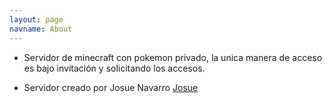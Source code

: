 ```yaml
---
layout: page
navname: About
---
```


- Servidor de minecraft con pokemon privado, la unica manera de acceso es bajo invitación y solicitando los accesos.

- Servidor creado por Josue Navarro
[Josue](https://josuenavarro.com)
